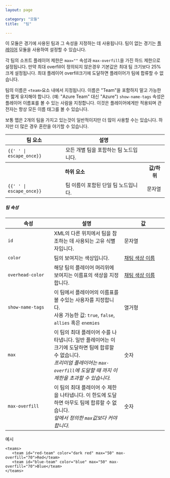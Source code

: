 ```yaml
---
layout: page

category: "모듈"
title:  "팀"

---
```


이 모듈은 경기에 사용된 팀과 그 속성을 지정하는 데 사용됩니다.
팀이 없는 경기는 [플레이어](/modules/players) 모듈을 사용하여 설정할 수 있습니다.

각 팀의 소프트 플레이어 제한은 `max=""` 속성과 `max-overfill`을 가진 하드 제한으로 설정됩니다. 만약 최대 overfill이 정의되지 않은경우 기본값은 최대 팀 크기보다 25% 크게 설정됩니다. 최대 플레이어 overfill크기에 도달하면 플레이어가 팀에 합류할 수 없습니다.

팀의 이름은 `<team>`요소 내에서 지정됩니다. 이름은 "Team"을 포함하지 말고 가능한 한 짧게 유지해야 합니다. (예: "Azure Team" 대신 "Azure") `show-name-tags` 속성은 플레이어 이름표를 볼 수 있는 사람을 지정합니다. 이것은 플레이어에게만 적용되며 관전자는 항상 모든 이름 태그를 볼 수 있습니다.

보통 맵은 2개의 팀을 가지고 있는것이 일반적이지만 더 많이 사용할 수는 있습니다. 하지만 더 많은 경우 혼란을 야기할 수 있습니다.

<div class='table-responsive'>
  <table class='table table-striped table-condensed'>
    <thead>
      <tr>
        <th>팀 요소</th>
        <th>설명</th>
        <th></th>
      </tr>
    </thead>
    <tbody>
      <tr>
        <td>
          <span class='highlight'>
            <code>{{'<teams> </teams>' | escape_once}}</code>
          </span>
        </td>
        <td>모든 개별 팀을 포함하는 팀 노드입니다.</td>
        <td></td>
      </tr>
      <tr>
        <th colspan='2'>하위 요소</th>
        <th>값/하위</th>
      </tr>
      <tr>
        <td>
          <span class='highlight'>
            <code>{{'<team> </team>' | escape_once}}</code>
          </span>
        </td>
        <td>
          팀 이름이 포함된 단일 팀 노드입니다.
        </td>
        <td>
          <span class='label label-primary'>문자열</span>
        </td>
      </tr>
    </tbody>
  </table>
</div>
<h5>팀 속성</h5>
<div class='table-responsive'>
  <table class='table table-striped table-condensed'>
    <thead>
      <tr>
        <th style='min-width: 130px;'>속성</th>
        <th>설명</th>
        <th style='min-width: 120px;'>값</th>
      </tr>
    </thead>
    <tbody>
      <tr>
        <td>
          <code>id</code>
        </td>
        <td>XML의 다른 위치에서 팀을 참조하는 데 사용되는 고유 식별자입니다.</td>
        <td>
          <span class='label label-primary'>문자열</span>
        </td>
      </tr>
      <tr>
        <td>
          <code>color</code>
        </td>
        <td>팀의 보여지는 색상입니다.</td>
        <td>
          <a href='/reference/formatting#chatColors'>채팅 색상 이름</a>
        </td>
      </tr>
      <tr>
        <td>
          <code>overhead-color</code>
        </td>
        <td>해당 팀의 플레이어 머리위에 보여지는 이름표의 색상을 지정합니다.</td>
        <td>
          <a href='/reference/formatting#chatColors'>채팅 색상 이름</a>
        </td>
      </tr>
  <!--
      <tr>
        <td>
          <code>plural</code>
        </td>
        <td>
          팀의 이름이 복수임을 나타냅니다. 주로 상태 메시지에 사용됩니다.
          <br/>
          예: <code>Defenders wins!</code> 대신 <code>Defenders win!</code>처럼 표시됩니다.
        </td>
        <td>
          <span class='label label-primary'>참/거짓</span>
        </td>
      </tr>
      -->
      <tr>
        <td>
          <code>show-name-tags</code>
        </td>
        <td>
          이 팀에서 플레이어의 이름표를 볼 수있는 사용자를 지정합니다.
          <br/>
          사용 가능한 값:
          <code>true</code>, <code>false</code>, <code>allies</code> 혹은 <code>enemies</code>
        </td>
        <td>
          <span class='label label-primary'>열거형</span>
        </td>
      </tr>
      <!--
      <tr>
        <td>
          <code>min</code>
        </td>
        <td>
          이 팀에 필요한 최소 플레이어의 수를 나타냅니다.
        </td>
        <td>
          <span class='label label-primary'>숫자</span>
        </td>
      </tr>
      -->
      <tr>
        <td>
          <code>max</code>
        </td>
        <td>
          이 팀의 최대 플레이어 수를 나타냅니다. 일반 플레이어는 이 크기에 도달하면 팀에 합류할 수 없습니다.
          <br/>
          <i>프리미엄 플레이어는 <code>max-overfill</code>에 도달할 때 까지 이 제한을 초과할 수 있습니다.</i>
        </td>
        <td>
          <span class='label label-primary'>숫자</span>
        </td>
      </tr>
      <tr>
        <td>
          <code>max-overfill</code>
        </td>
        <td>
          이 팀의 최대 플레이어 수 제한을 나타냅니다. 이 한도에 도달하면 아무도 팀에 합류할 수 없습니다.
          <br/>
          <i>앞에서 정의한 <code>max</code>값보다 커야 합니다.</i>
        </td>
        <td>
          <span class='label label-primary'>숫자</span>
        </td>
      </tr>
    </tbody>
  </table>
</div>

예시  

    <teams>
       <team id="red-team" color="dark red" max="50" max-overfill="70">Red</team>
       <team id="blue-team" color="blue" max="50" max-overfill="70">Blue</team>
    </teams>
